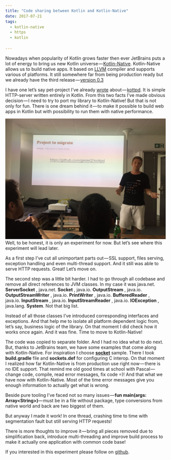 ```yaml
---
title: "Code sharing between Kotlin and Kotlin-Native"
date: 2017-07-21
tags: 
  - kotlin-native
  - https
  - kotlin

---
```


Nowadays when popularity of Kotlin grows faster then ever JetBrains puts a lot of energy to bring us new Kotlin universe — [Kotlin-Native](https://github.com/JetBrains/kotlin-native). Kotlin-Native allows us to build native apps. It based on [LLVM](http://llvm.org/) compiler and supports various of platforms. It still somewhere far from being production ready but we already have the third release — [version&nbsp;0.3](https://github.com/JetBrains/kotlin-native/releases/tag/v0.3)

I have one let’s say pet-project I’ve already [wrote](/2016/11/16/kottpd/) about — [kottpd](https://github.com/gimlet2/kottpd). It is simple HTTP-server written entirely in Kotlin. From this two facts I’ve made obvious decision — I need to try to port my library to Kotlin-Native! But that is not only for fun. There is one dream behind it — to make it possible to build web apps in Kotlin but with possibility to run them with native performance.
<!-- more -->
![](./images/2017-07-21-1.jpeg)
Well, to be honest, it is only an experiment for now. But let’s see where this experiment will lead&nbsp;later.

As a first step I’ve cut all unimportant parts out — SSL support, files serving, exception handling and even multi-thread support. And it still was able to serve HTTP requests. Great! Let’s move&nbsp;on.

The second step was a little bit harder. I had to go through all codebase and remove all direct references to JVM classes. In my case it was java.net. **ServerSocket** , java.net. **Socket** , java.io. **OutputStream** , java.io. **OutputStreamWriter** , java.io. **PrintWriter** , java.io. **BufferedReader** , java.io. **InputStream** , java.io. **InputStreamReader** , java.io. **IOException** , java.lang. **System**. Not that big&nbsp;list.

Instead of all those classes I’ve introduced corresponding interfaces and exceptions. And that help me to isolate all platform dependent logic from, let’s say, business logic of the library. On that moment I did check how it works once again. And it was fine. Time to move to Kotlin-Native!

The code was copied to separate folder. And I had no idea what to do next. But, thanks to JetBrains team, we have some examples that come along with Kotlin-Native. For inspiration I choose [**socket**](https://github.com/JetBrains/kotlin-native/tree/master/samples/socket) sample. There I took **build.gradle** file and **sockets.def** for configuring C interop. On that moment I realized how far Kotlin-Native is from production use right now — there is no IDE support. That remind me old good times at school with Pascal — change code, compile, read error messages, fix code =)! And that what we have now with Kotlin-Native. Most of the time error messages give you enough information to actually get what is&nbsp;wrong.

Beside pure tooling I’ve faced not so many issues — **fun main(args: Array\<String\>)**— must be in a file without package, type conversions from native world and back are two biggest of&nbsp;them.

But anyway I made it work! In one thread, crashing time to time with segmentation fault but still serving HTTP requests!

There is more thoughts to improve it — bring all pieces removed due to simplification back, introduce multi-threading and improve build process to make it actually one application with common code&nbsp;base!

If you interested in this experiment please follow on&nbsp;[github](https://github.com/gimlet2/kottpd/tree/nativizy).